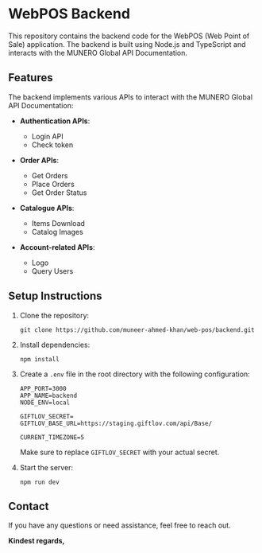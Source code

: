 # WebPOS Backend

This repository contains the backend code for the WebPOS (Web Point of Sale) application. The backend is built using Node.js and TypeScript and interacts with the MUNERO Global API Documentation.

## Features

The backend implements various APIs to interact with the MUNERO Global API Documentation:

- **Authentication APIs**:
  - Login API
  - Check token

- **Order APIs**:
  - Get Orders
  - Place Orders
  - Get Order Status

- **Catalogue APIs**:
  - Items Download
  - Catalog Images

- **Account-related APIs**:
  - Logo
  - Query Users

## Setup Instructions

1. Clone the repository:
   ```
   git clone https://github.com/muneer-ahmed-khan/web-pos/backend.git
   ```

2. Install dependencies:
   ```
   npm install
   ```

3. Create a `.env` file in the root directory with the following configuration:
   ```dotenv
   APP_PORT=3000
   APP_NAME=backend
   NODE_ENV=local

   GIFTLOV_SECRET=
   GIFTLOV_BASE_URL=https://staging.giftlov.com/api/Base/

   CURRENT_TIMEZONE=5
   ```

   Make sure to replace `GIFTLOV_SECRET` with your actual secret.

4. Start the server:
   ```
   npm run dev
   ```

## Contact

If you have any questions or need assistance, feel free to reach out.

**Kindest regards,**
